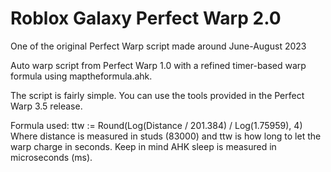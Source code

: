 # Roblox Galaxy Perfect Warp 2.0

One of the original Perfect Warp script made around June-August 2023

Auto warp script from Perfect Warp 1.0 with a refined timer-based warp formula using maptheformula.ahk.

The script is fairly simple. You can use the tools provided in the Perfect Warp 3.5 release.

Formula used:
ttw := Round(Log(Distance / 201.384) / Log(1.75959), 4)
Where distance is measured in studs (83000) and ttw is how long to let the warp charge in seconds. Keep in mind AHK sleep is measured in microseconds (ms).
